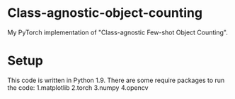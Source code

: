 # Class-agnostic-object-counting


My PyTorch implementation of "Class-agnostic Few-shot Object Counting".

# Setup

This code is written in Python 1.9. There are some require packages to run the code:
1.matplotlib
2.torch
3.numpy
4.opencv



